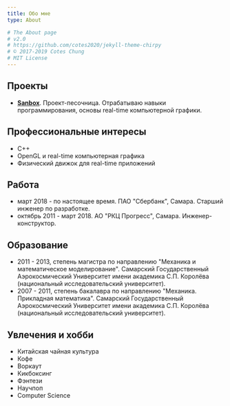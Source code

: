 ```yaml
---
title: Обо мне
type: About

# The About page
# v2.0
# https://github.com/cotes2020/jekyll-theme-chirpy
# © 2017-2019 Cotes Chung
# MIT License
---
```


## Проекты

* [**Sanbox**](https://github.com/Svirex/sandbox/tree/develop). Проект-песочница. Отрабатываю навыки программирования, основы real-time компьютерной графики.

## Профессиональные интересы

* C++
* OpenGL и real-time компьютерная графика
* Физический движок для real-time приложений

## Работа

* март 2018 - по настоящее время. ПАО "Сбербанк", Самара. Старший инженер по разработке.
* октябрь 2011 - март 2018. АО "РКЦ Прогресс", Самара. Инженер-конструктор.

## Образование

* 2011 - 2013, степень магистра по направлению "Механика и математическое моделирование". Самарский Государственный Аэрокосмический Университет имени академика С.П. Королёва (национальный исследовательский университет).
* 2007 - 2011, степень бакалавра по направлению "Механика. Прикладная математика". Самарский Государственный Аэрокосмический Университет имени академика С.П. Королёва (национальный исследовательский университет).

## Увлечения и хобби

* Китайская чайная культура
* Кофе
* Воркаут
* Кикбоксинг
* Фэнтези
* Научпоп
* Computer Science